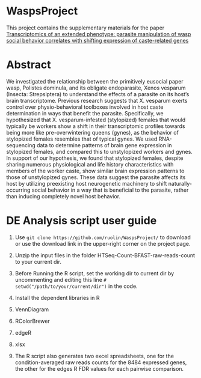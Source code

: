 
WaspsProject
========

This project contains the supplementary materials for the paper 
[Transcriptomics of an extended phenotype: parasite manipulation of wasp social behavior correlates with shifting expression of caste-related genes]()

Abstract
========
We investigated the relationship between the primitively eusocial paper wasp, Polistes dominula, and its obligate endoparasite, Xenos vesparum (Insecta: Strepsiptera) to understand the effects of a parasite on its host’s brain transcriptome. Previous research suggests that X. vesparum exerts control over physio-behavioral toolboxes involved in host caste determination in ways that benefit the parasite. Specifically, we hypothesized that X. vesparum-infested (stylopized) females that would typically be workers show a shift in their transcriptomic profiles towards being more like pre-overwintering queens (gynes), as the behavior of stylopized females resembles that of typical gynes. We used RNA-sequencing data to determine patterns of brain gene expression in stylopized females, and compared this to unstylopized workers and gynes. In support of our hypothesis, we found that stylopized females, despite sharing numerous physiological and life history characteristics with members of the worker caste, show similar brain expression patterns to those of unstylopized gynes. These data suggest the parasite affects its host by utilizing preexisting host neurogenetic machinery to shift naturally-occurring social behavior in a way that is beneficial to the parasite, rather than inducing completely novel host behavior. 

DE Analysis script user guide
==================

1. Use `git clone https://github.com/ruolin/WaspsProject/` to download or use the download link in the upper-right corner on the project page. 
2. Unzip the input files in the folder HTSeq-Count-BFAST-raw-reads-count to your current dir.
3. Before Running the R script, set the working dir to current dir by uncommenting and editing this line `# setwd("/path/to/your/current/dir")` in the code. 
4. Install the dependent libraries in R
  1. VennDiagram
  2. RColorBrewer
  3. edgeR
  4. xlsx
   
5. The R script also generates two excel spreadsheets, one for the condition-averaged raw reads counts for the 8484 expressed genes, the other for the edges R FDR values for each pairwise comparison.  
